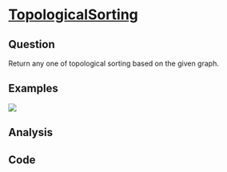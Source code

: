 # [TopologicalSorting](http://lintcode.com/en/problem/topological-sorting/)

## Question

Return any one of topological sorting based on the given graph.

## Examples

![](https://farm5.staticflickr.com/4170/34419708281_c181abc867_o.jpg)

## Analysis



## Code

